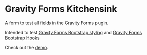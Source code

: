 # Gravity Forms Kitchensink
A form to test all fields in the Gravity Forms plugin.

Intended to test [Gravity Forms Bootstrap styling](https://github.com/MoshCat/bootstrap-gravityforms) and [Gravity Forms Bootstrap Hooks](https://github.com/MoshCat/gravityforms-bootstrap-hooks)

Check out the [demo](https://middelham.nl/sagestarter/gravityforms/).
